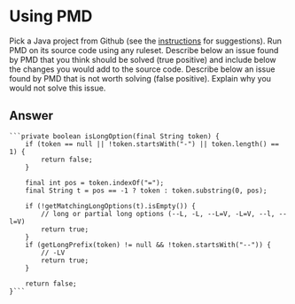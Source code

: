 # Using PMD

Pick a Java project from Github (see the [instructions](../sujet.md) for suggestions). Run PMD on its source code using any ruleset. Describe below an issue found by PMD that you think should be solved (true positive) and include below the changes you would add to the source code. Describe below an issue found by PMD that is not worth solving (false positive). Explain why you would not solve this issue.

## Answer

    ```private boolean isLongOption(final String token) {
        if (token == null || !token.startsWith("-") || token.length() == 1) {
            return false;
        }

        final int pos = token.indexOf("=");
        final String t = pos == -1 ? token : token.substring(0, pos);

        if (!getMatchingLongOptions(t).isEmpty()) {
            // long or partial long options (--L, -L, --L=V, -L=V, --l, --l=V)
            return true;
        }
        if (getLongPrefix(token) != null && !token.startsWith("--")) {
            // -LV
            return true;
        }

        return false;
    }```
